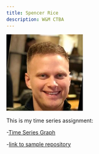 ```yaml
---
title: Spencer Rice
description: W&M CTBA
---
```


![Photo](/pics/img_651.jpg)

This is my time series assignment:

-[Time Series Graph](/TimeSeries/index.md)

-[link to sample repository](https://github.com/srrice/CTBA)
